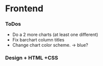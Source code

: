 # Frontend

### ToDos

<!-- * Make style of company and keywords required -->

* Do a 2 more charts (at least one different)
* Fix barchart column titles
* Change chart color scheme. -> blue?

### Design + HTML +CSS

<!-- * Make Add job clickable / all black. -->

<!-- * Change text to sort by "Stages" instead of "Status" -->

<!-- * Hide "Minimum" on NVD3 progression bar -->

<!-- * center "edit" + "remove" above Deadline/Contact and so on
 -->
